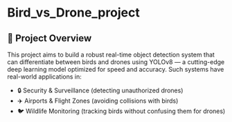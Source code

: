 # Bird_vs_Drone_project
## 📌 Project Overview
This project aims to build a robust real-time object detection system that can differentiate between birds and drones using YOLOv8 — a cutting-edge deep learning model optimized for speed and accuracy.
Such systems have real-world applications in:
- 🔒 Security & Surveillance (detecting unauthorized drones)
- ✈️ Airports & Flight Zones (avoiding collisions with birds)
- 🐦 Wildlife Monitoring (tracking birds without confusing them for drones)
  
